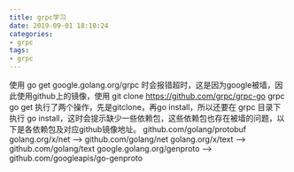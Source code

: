 ```yaml
---
title: grpc学习
date: 2019-09-01 18:10:24
categories:
- grpc
tags: 
- grpc
---
```


使用 go get google.golang.org/grpc 时会报错超时，这是因为google被墙，因此使用github上的镜像，使用 git clone https://github.com/grpc/grpc-go grpc 
go get 执行了两个操作，先是gitclone，再go install，所以还要在 grpc 目录下执行 go install，这时会提示缺少一些依赖包，这些依赖包也存在被墙的问题，以下是各依赖包及对应github镜像地址。 
github.com/golang/protobuf 
golang.org/x/net --> github.com/golang/net 
golang.org/x/text --> github.com/golang/text
google.golang.org/genproto --> github.com/googleapis/go-genproto